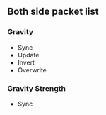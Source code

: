 ## Both side packet list
### Gravity
- Sync
- Update
- Invert
- Overwrite

### Gravity Strength
- Sync